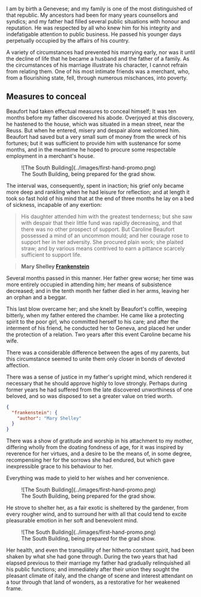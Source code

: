 I am by birth a Genevese; and my family is one of the most distinguished of that republic. My ancestors had been for many years counsellors and syndics; and my father had filled several public situations with honour and reputation. He was respected by all who knew him for his integrity and indefatigable attention to public business. He passed his younger days perpetually occupied by the affairs of his country.

A variety of circumstances had prevented his marrying early, nor was it until the decline of life that he became a husband and the father of a family. As the circumstances of his marriage illustrate his character, I cannot refrain from relating them. One of his most intimate friends was a merchant, who, from a flourishing state, fell, through numerous mischances, into poverty.

## Measures to conceal

Beaufort had taken effectual measures to conceal himself; It was ten months before my father discovered his abode. Overjoyed at this discovery, he hastened to the house, which was situated in a mean street, near the Reuss. But when he entered, misery and despair alone welcomed him. Beaufort had saved but a very small sum of money from the wreck of his fortunes; but it was sufficient to provide him with sustenance for some months, and in the meantime he hoped to procure some respectable employment in a merchant's house.

<figure class="figure--aside">
![The South Building](../images/first-hand-promo.png)
<figcaption>
The South Building, being prepared for the grad show.
</figcaption>
</figure>

The interval was, consequently, spent in inaction; his grief only became more deep and rankling when he had leisure for reflection; and at length it took so fast hold of his mind that at the end of three months he lay on a bed of sickness, incapable of any exertion:

> His daughter attended him with the greatest tenderness; but she saw with despair that their little fund was rapidly decreasing, and that there was no other prospect of support. But Caroline Beaufort possessed a mind of an uncommon mould; and her courage rose to support her in her adversity. She procured plain work; she plaited straw; and by various means contrived to earn a pittance scarcely sufficient to support life.

> **Mary Shelley [Frankenstein](http://www.literature.org/authors/shelley-mary/frankenstein/chapter-01.html)**

Several months passed in this manner. Her father grew worse; her time was more entirely occupied in attending him; her means of subsistence decreased; and in the tenth month her father died in her arms, leaving her an orphan and a beggar.

This last blow overcame her; and she knelt by Beaufort's coffin, weeping bitterly, when my father entered the chamber. He came like a protecting spirit to the poor girl, who committed herself to his care; and after the interment of his friend, he conducted her to Geneva, and placed her under the protection of a relation. Two years after this event Caroline became his wife.

<div class="pullquote" data-pullquote="He bitterly deplored the false pride which led his friend to a conduct so little worthy of the affection that united them.">
</div>

There was a considerable difference between the ages of my parents, but this circumstance seemed to unite them only closer in bonds of devoted affection.

There was a sense of justice in my father's upright mind, which rendered it necessary that he should approve highly to love strongly. Perhaps during former years he had suffered from the late discovered unworthiness of one beloved, and so was disposed to set a greater value on tried worth.

```json
{
  "frankenstein": {
    "author": "Mary Shelley"
  }
}
```

There was a show of gratitude and worship in his attachment to my mother, differing wholly from the doating fondness of age, for it was inspired by reverence for her virtues, and a desire to be the means of, in some degree, recompensing her for the sorrows she had endured, but which gave inexpressible grace to his behaviour to her.

Everything was made to yield to her wishes and her convenience.

<figure class="figure--breakout figure--aside">
![The South Building](../images/first-hand-promo.png)
<figcaption>
The South Building, being prepared for the grad show.
</figcaption>
</figure>

He strove to shelter her, as a fair exotic is sheltered by the gardener, from every rougher wind, and to surround her with all that could tend to excite pleasurable emotion in her soft and benevolent mind.

<figure class="figure--spread">
<div class="spread-container">
![The South Building](../images/first-hand-promo.png)
</div>
<figcaption>
The South Building, being prepared for the grad show.
</figcaption>
</figure>

Her health, and even the tranquillity of her hitherto constant spirit, had been shaken by what she had gone through. During the two years that had elapsed previous to their marriage my father had gradually relinquished all his public functions; and immediately after their union they sought the pleasant climate of italy, and the change of scene and interest attendant on a tour through that land of wonders, as a restorative for her weakened frame.
